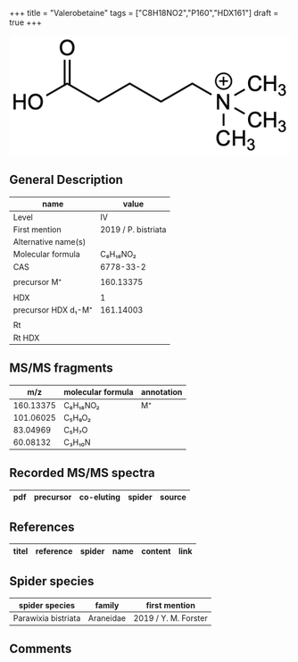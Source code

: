 +++
title = "Valerobetaine"
tags = ["C8H18NO2","P160","HDX161"]
draft = true
+++

![](/img/Valerobetaine.png)

## General Description

| name                | value               |
|---------------------|---------------------|
| Level               | IV                  |
| First mention       | 2019 / P. bistriata |
| Alternative name(s) |                     |
| Molecular formula   | C₈H₁₈NO₂            |
| CAS                 | 6778-33-2           |
|                     |                     |
| precursor M⁺        | 160.13375           |
|                     |                     |
| HDX                 | 1                   |
| precursor HDX d₁-M⁺ | 161.14003           |
|                     |                     |
| Rt                  |                     |
| Rt HDX              |                     |

## MS/MS fragments

| m/z       | molecular formula | annotation |
|-----------|-------------------|------------|
| 160.13375 | C₈H₁₈NO₂          | M⁺         |
| 101.06025 | C₅H₉O₂            |            |
| 83.04969  | C₅H₇O             |            |
| 60.08132  | C₃H₁₀N            |            |

## Recorded MS/MS spectra

| pdf | precursor | co-eluting | spider    | source |
|-----|-----------|------------|-----------|--------|

## References

| titel  | reference | spider | name | content | link |
|--------|-----------|--------|------|---------|------|

## Spider species

| spider species      | family    | first mention        |
|---------------------|-----------|----------------------|
| Parawixia bistriata | Araneidae | 2019 / Y. M. Forster |

## Comments